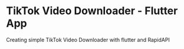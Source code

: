 # TikTok Video Downloader - Flutter App

Creating simple TikTok Video Downloader with flutter and RapidAPI



